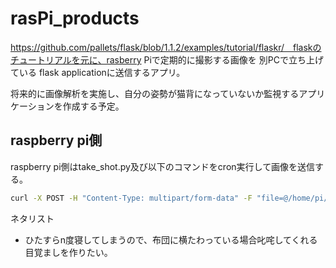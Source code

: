 # rasPi_products

https://github.com/pallets/flask/blob/1.1.2/examples/tutorial/flaskr/　flaskのチュートリアルを元に、rasberry Piで定期的に撮影する画像を 別PCで立ち上げている flask applicationに送信するアプリ。

将来的に画像解析を実施し、自分の姿勢が猫背になっていないか監視するアプリケーションを作成する予定。



raspberry pi側
---
raspberry pi側はtake_shot.py及び以下のコマンドをcron実行して画像を送信する。
```bash
curl -X POST -H "Content-Type: multipart/form-data" -F "file=@/home/pi/Desktop/image.jpg" <ip-address>:5000/send_image
```


ネタリスト

- ひたすらn度寝してしまうので、布団に横たわっている場合叱咤してくれる目覚ましを作りたい。
